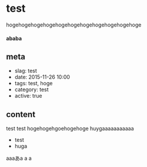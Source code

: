 # test
hogehogehogehogehogehogehogehogehogehogehoge
#### ababa

## meta

- slag: test
- date: 2015-11-26 10:00
- tags: test, hoge
- category: test
- active: true

## content

test test hogehogehgoehogehoge
huygaaaaaaaaaaa

- test
- huga


aaaあa
a
a
